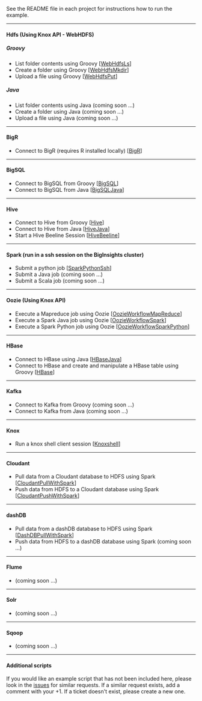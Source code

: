 See the README file in each project for instructions how to run the example.

*********************************************************************

#### Hdfs (Using Knox API - WebHDFS)

##### *Groovy*

- List folder contents using Groovy [[WebHdfsLs](./WebHdfsLs/)]
- Create a folder using Groovy [[WebHdfsMkdir](./WebHdfsMkdir/)]
- Upload a file using Groovy [[WebHdfsPut](./WebHdfsPut/)]

##### *Java*

- List folder contents using Java (coming soon ...)
- Create a folder using Java (coming soon ...)
- Upload a file using Java (coming soon ...)

*********************************************************************

#### BigR 

- Connect to BigR (requires R installed locally) [[BigR](./BigR)]

*********************************************************************

#### BigSQL

- Connect to BigSQL from Groovy [[BigSQL](./BigSQL)]
- Connect to BigSQL from Java [[BigSQLJava](./BigSQLJava)]

*********************************************************************

#### Hive

- Connect to Hive from Groovy [[Hive](./Hive)]
- Connect to Hive from Java  [[HiveJava](./HiveJava)]
- Start a Hive Beeline Session [[HiveBeeline](./HiveBeeline)]

*********************************************************************

#### Spark (run in a ssh session on the BigInsights cluster)

- Submit a python job [[SparkPythonSsh](./SparkPythonSsh)]
- Submit a Java job (coming soon ...)
- Submit a Scala job (coming soon ...)

*********************************************************************

#### Oozie (Using Knox API)

- Execute a Mapreduce job using Oozie [[OozieWorkflowMapReduce](./OozieWorkflowMapReduce)]
- Execute a Spark Java job using Oozie [[OozieWorkflowSpark](./OozieWorkflowSpark)]
- Execute a Spark Python job using Oozie [[OozieWorkflowSparkPython](./OozieWorkflowSparkPython)]

*********************************************************************

#### HBase

- Connect to HBase using Java [[HBaseJava](./HBaseJava)]
- Connect to HBase and create and manipulate a HBase table using Groovy [[HBase](./HBase)]

*********************************************************************

#### Kafka

- Connect to Kafka from Groovy (coming soon ...)
- Connect to Kafka from Java (coming soon ...)

*********************************************************************

####  Knox

- Run a knox shell client session [[Knoxshell](./Knoxshell)]

*********************************************************************

#### Cloudant

- Pull data from a Cloudant database to HDFS using Spark [[CloudantPullWithSpark](./CloudantPullWithSpark)]
- Push data from HDFS to a Cloudant database using Spark [[CloudantPushWithSpark](./CloudantPushWithSpark)]

*********************************************************************

#### dashDB

- Pull data from a dashDB database to HDFS using Spark [[DashDBPullWithSpark](./DashDBPullWithSpark)]
- Push data from HDFS to a dashDB database using Spark (coming soon ...)

*********************************************************************

####  Flume

- (coming soon ...)

*********************************************************************

####  Solr

- (coming soon ...)

*********************************************************************

####  Sqoop

- (coming soon ...)

*********************************************************************
#### Additional scripts

If you would like an example script that has not been included here, please look in the [issues](https://github.com/snowch/biginsight-examples/issues) for similar requests.  If a similar request exists, add a comment with your +1.  If a ticket doesn't exist, please create a new one.
